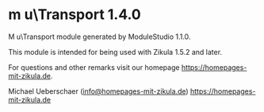 # m u\Transport 1.4.0

M u\Transport module generated by ModuleStudio 1.1.0.

This module is intended for being used with Zikula 1.5.2 and later.

For questions and other remarks visit our homepage https://homepages-mit-zikula.de.

Michael Ueberschaer (info@homepages-mit-zikula.de)
https://homepages-mit-zikula.de

